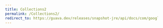 ```yaml
---
title: Collections2
permalink: /Collections2/
redirect_to: https://guava.dev/releases/snapshot-jre/api/docs/com/google/common/collect/Collections2.html
---
```

